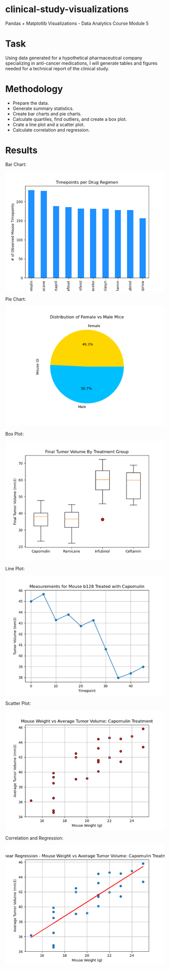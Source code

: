 # clinical-study-visualizations
Pandas + Matplotlib Visualizations - Data Analytics Course Module 5

# Task
Using data generated for a hypothetical pharmaceutical company specializing in anti-cancer medications, I will generate tables and figures needed for a technical report of the clinical study.

# Methodology
- Prepare the data.
- Generate summary statistics.
- Create bar charts and pie charts.
- Calculate quartiles, find outliers, and create a box plot.
- Crate a line plot and a scatter plot.
- Calculate correlation and regression.

# Results

Bar Chart:

![chart1](images/Fig1.png)

Pie Chart:

![chart2](images/Fig2.png)

Box Plot:

![chart3](images/Fig3.png)

Line Plot:

![chart4](images/Fig4.png)

Scatter Plot:

![chart5](images/Fig5.png)

Correlation and Regression:

![chart6](images/Fig6.png)

